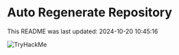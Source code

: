 # Auto Regenerate Repository

This README was last updated: 2024-10-20 10:45:16

 ![TryHackMe](https://tryhackme.com/badge/533634)